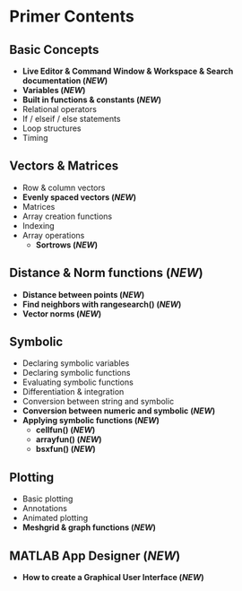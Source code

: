# Primer Contents
## Basic Concepts
  -	**Live Editor & Command Window & Workspace & Search documentation (*NEW*)**
  -	**Variables (*NEW*)**
  -	**Built in functions & constants (*NEW*)**
  -	Relational operators
  -	If / elseif / else statements
  -	Loop structures
  -	Timing
## Vectors & Matrices
  -	Row & column vectors
  -	**Evenly spaced vectors (*NEW*)**
  -	Matrices
  - Array creation functions
  -	Indexing
  -	Array operations
    -	 **Sortrows (*NEW*)**
## **Distance & Norm functions (*NEW*)**
  -	**Distance between points (*NEW*)**
  -	**Find neighbors with rangesearch() (*NEW*)**
  -	**Vector norms (*NEW*)**
## Symbolic
  -	Declaring symbolic variables
  -	Declaring symbolic functions
  -	Evaluating symbolic functions
  -	Differentiation & integration
  -	Conversion between string and symbolic
  -	**Conversion between numeric and symbolic (*NEW*)**
  -	**Applying symbolic functions (*NEW*)**
    -	**cellfun() (*NEW*)**	
    -	**arrayfun() (*NEW*)**
    -	**bsxfun() (*NEW*)**
## Plotting
  -	Basic plotting
  -	Annotations
  -	Animated plotting
  -	**Meshgrid & graph functions (*NEW*)**
## **MATLAB App Designer (*NEW*)**
  -	**How to create a Graphical User Interface (*NEW*)**
